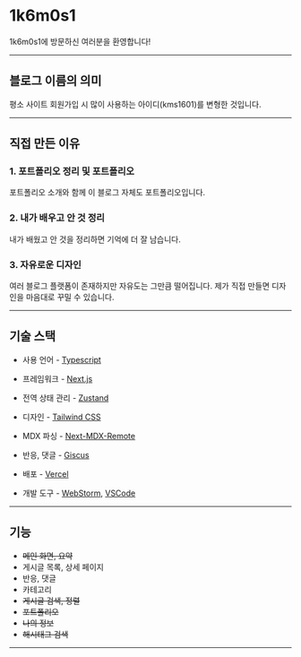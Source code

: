 # 1k6m0s1

1k6m0s1에 방문하신 여러분을 환영합니다!

---

## 블로그 이름의 의미

평소 사이트 회원가입 시 많이 사용하는 아이디(kms1601)를 변형한 것입니다.

---

## 직접 만든 이유

### 1. 포트폴리오 정리 및 포트폴리오

포트폴리오 소개와 함께 이 블로그 자체도 포트폴리오입니다.

### 2. 내가 배우고 안 것 정리

내가 배웠고 안 것을 정리하면 기억에 더 잘 남습니다.

### 3. 자유로운 디자인

여러 블로그 플랫폼이 존재하지만 자유도는 그만큼 떨어집니다. 제가 직접 만들면 디자인을 마음대로 꾸밀 수 있습니다.

---

## 기술 스택

- 사용 언어 - [Typescript](https://www.typescriptlang.org/)

- 프레임워크 - [Next.js](https://nextjs.org/)

- 전역 상태 관리 - [Zustand](https://zustand-demo.pmnd.rs/)

- 디자인 - [Tailwind CSS](https://tailwindcss.com/)

- MDX 파싱 - [Next-MDX-Remote](https://github.com/hashicorp/next-mdx-remote#)

- 반응, 댓글 - [Giscus](https://giscus.app/)

- 배포 - [Vercel](https://vercel.com/)

- 개발 도구 - [WebStorm](https://www.jetbrains.com/webstorm/), [VSCode](https://code.visualstudio.com/)

---

## 기능

- ~~메인 화면, 요약~~
- 게시글 목록, 상세 페이지
- 반응, 댓글
- 카테고리
- ~~게시글 검색, 정렬~~
- ~~포트폴리오~~
- ~~나의 정보~~
- ~~해시태그 검색~~

---

